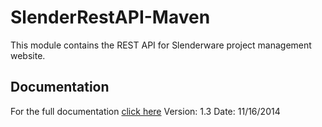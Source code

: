 SlenderRestAPI-Maven
====================

This module contains the REST API for Slenderware project management website.

Documentation
-------------
For the full documentation <a href="https://drive.google.com/file/d/0B1qbAtIikoTfbGJocW43N2lLNjA/view?usp=sharing">click here</a>
Version: 1.3
Date: 11/16/2014
